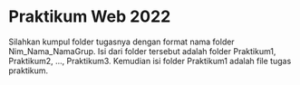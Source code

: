 # Praktikum Web 2022
Silahkan kumpul folder tugasnya dengan format nama folder Nim_Nama_NamaGrup.
Isi dari folder tersebut adalah folder Praktikum1, Praktikum2, ..., Praktikum3.
Kemudian isi folder Praktikum1 adalah file tugas praktikum.

